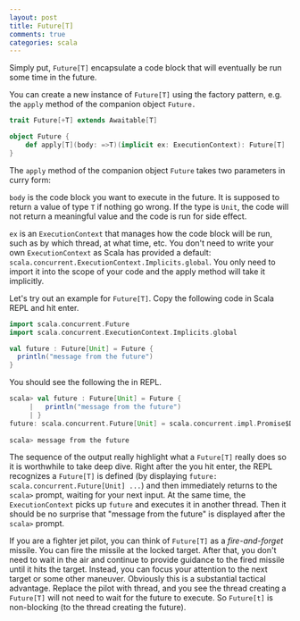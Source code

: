 ```yaml
---
layout: post
title: Future[T]
comments: true
categories: scala
---
```

Simply put, `Future[T]` encapsulate a code block that will eventually be run some time in the future. 

<!-- more -->

You can create a new instance of `Future[T]` using the factory pattern, e.g. the `apply` method of the companion object `Future.` 

``` scala
trait Future[+T] extends Awaitable[T]

object Future {
	def apply[T](body: =>T)(implicit ex: ExecutionContext): Future[T]
}
```

The `apply` method of the companion object `Future` takes two parameters in curry form:

`body` is the code block you want to execute in the future. It is supposed to return a value of type `T` if nothing go wrong. If the type is `Unit`, the code will not return a meaningful value and the code is run for side effect.

`ex` is an `ExecutionContext` that manages how the code block will be run, such as by which thread, at what time, etc. You don't need to write your own `ExecutionContext` as Scala has provided a default: `scala.concurrent.ExecutionContext.Implicits.global`. You only need to import it into the scope of your code and the apply method will take it implicitly. 

Let's try out an example for `Future[T]`. Copy the following code in Scala REPL and hit enter. 

``` scala 
import scala.concurrent.Future
import scala.concurrent.ExecutionContext.Implicits.global

val future : Future[Unit] = Future {
  println("message from the future")
}
```

You should see the following the in REPL. 

``` scala
scala> val future : Future[Unit] = Future {
     |   println("message from the future")
     | }
future: scala.concurrent.Future[Unit] = scala.concurrent.impl.Promise$DefaultPromise@76cc0e6f
 
scala> message from the future
```

The sequence of the output really highlight what a `Future[T]` really does so it is worthwhile to take deep dive. Right after the you hit enter, the REPL recognizes a `Future[T]` is defined (by displaying  `future: scala.concurrent.Future[Unit] ...`) and then immediately returns to the `scala>` prompt, waiting for your next input. At the same time, the `ExecutionContext` picks up `future` and executes it in another thread. Then it should be no surprise that "message from the future" is displayed after the `scala>` prompt. 

If you are a fighter jet pilot, you can think of `Future[T]` as a *fire-and-forget* missile. You can fire the missile at the locked target. After that, you don't need to wait in the air and continue to provide guidance to the fired missile until it hits the target. Instead, you can focus your attention to the next target or some other maneuver. Obviously this is a substantial tactical advantage. Replace the pilot with thread, and you see the thread creating a `Future[T]` will not need to wait for the future to execute. So `Future[t]` is non-blocking (to the thread creating the future).

